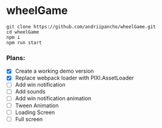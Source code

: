 # wheelGame

```
git clone https://github.com/andriipancho/wheelGame.git
cd wheelGame
npm i
npm run start
```

### Plans:
- [x] Create a working demo version
- [x] Replace webpack loader with PIXI.AssetLoader
- [ ] Add win notification
- [ ] Add sounds
- [ ] Add win notification animation
- [ ] Tween Animation
- [ ] Loading Screen
- [ ] Full screen